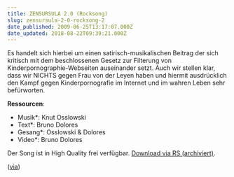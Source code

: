 ```yaml
---
title: ZENSURSULA 2.0 (Rocksong)
slug: zensursula-2-0-rocksong-2
date_published: 2009-06-25T13:17:07.000Z
date_updated: 2018-08-22T09:39:21.000Z
---
```


Es handelt sich hierbei um einen satirisch-musikalischen Beitrag der sich kritisch mit dem beschlossenen Gesetz zur Filterung von Kinderpornographie-Webseiten auseinander setzt. Auch wir stellen klar, dass wir NICHTS gegen Frau von der Leyen haben und hiermit ausdrücklich den Kampf gegen Kinderpornografie im Internet und im wahren Leben sehr befürworten.

**Ressourcen**:
* Musik*: Knut Osslowski
* Text*: Bruno Dolores
* Gesang*: Osslowski & Dolores
* Video*: Bruno Dolores

Der Song ist in High Quality frei verfügbar. [Download via RS (archiviert)](http://web.archive.org/web/20090627041431/http://rapidshare.de:80/files/47639719/D___O_-_Zensursula.mp3.html).

([via](http://twitter.com/ennomane/status/2325781925))
